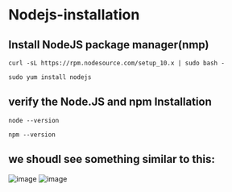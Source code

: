 # Nodejs-installation

## Install NodeJS package manager(nmp)
```
curl -sL https://rpm.nodesource.com/setup_10.x | sudo bash -
```
```
sudo yum install nodejs
```
## verify the Node.JS and npm Installation
```
node --version
```
```
npm --version
```
## we shoudl see something similar to this:

![image](https://user-images.githubusercontent.com/107158398/177580814-8c92e006-c3de-4d6b-a799-b44435f7ed64.png)
![image](https://user-images.githubusercontent.com/107158398/177580902-49036a2b-e791-4b61-b2b9-75ef1217e4fe.png)
